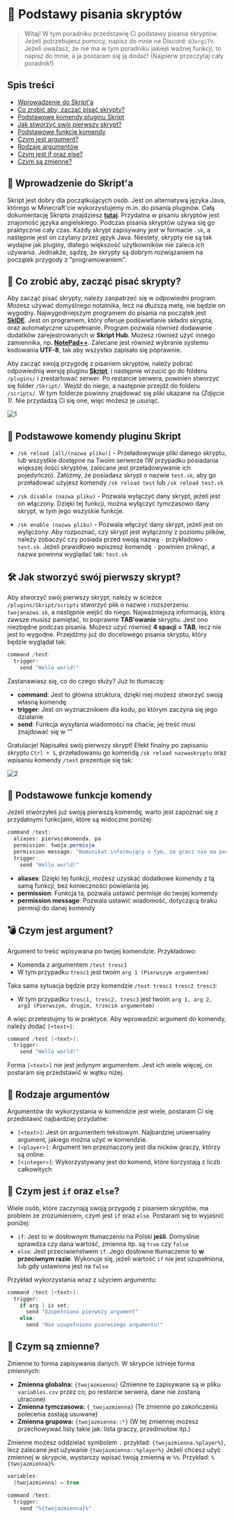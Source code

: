 # 🌵 Podstawy pisania skryptów

> Witaj! W tym poradniku przedstawię Ci podstawy pisania skryptów. Jeżeli potrzebujesz pomocy, napisz do mnie na Discord: `@JorgiTV`. Jeżeli uważasz, że nie ma w tym poradniku jakiejś ważnej funkcji, to napisz do mnie, a ja postaram się ją dodać! (Najpierw przeczytaj cały poradnik!)

## Spis treści
* [Wprowadzenie do Skript'a](#wprowadzenie_do_skript)
* [Co zrobić aby, zacząć pisać skrypty?](#co_zrobic_aby_zaczac)
* [Podstawowe komendy pluginu Skript](#podstawowe_komendy)
* [Jak stworzyć swój pierwszy skrypt?](#jak_stworzyc_skrypt)
* [Podstawowe funkcje komendy](#podstawowe_funkcje)
* [Czym jest argument?](#czym_jest_argument)
* [Rodzaje argumentów](#rodzaje_argumentow)
* [Czym jest if oraz else?](#if_oraz_else)
* [Czym są zmienne?](#czym_sa_zmienne)

## 🏓 <a name="wprowadzenie_do_skript">Wprowadzenie do Skript'a</a>
Skript jest dobry dla początkujących osób. Jest on alternatywą języka Java, którego w Minecraft'cie wykorzystujemy m.in. do pisania pluginów. Całą dokumentację Skripta znajdziesz **[tutaj](https://skriptlang.github.io/Skript/index.html)**. Przydatna w pisaniu skryptów jest znajomość języka angielskiego. Podczas pisania skryptów używa się go praktycznie cały czas. Każdy skrypt zapisywany jest w formacie `.sk`, a następnie jest on czytany przez język Java. Niestety, skrypty nie są tak wydajne jak pluginy, dlatego większość użytkowników nie zaleca ich używania. Jednakże, sądzę, że skrypty są dobrym rozwiązaniem na początek przygody z "programowaniem".

## 🔮 <a name="co_zrobic_aby_zaczac">Co zrobić aby, zacząć pisać skrypty?</a>
Aby zacząć pisać skrypty, należy zaopatrzeć się w odpowiedni program. Możesz używać domyślnego notatnika, lecz na dłuższą metę, nie będzie on wygodny. Najwygodniejszym programem do pisania na początek jest **[SkIDE](https://skide.liz3.net/)**. Jest on programem, który oferuje podświetlanie składni skrypta, oraz automatyczne uzupełnianie. Program pozwala również dodawanie dodatków zarejestrowanych w **Skript Hub**. Możesz również użyć innego zamiennika, np. **[NotePad++](https://notepad-plus-plus.org/downloads/)**. Zalecane jest również wybranie systemu kodowania **UTF-8**, tak aby wszystko zapisało się poprawnie.

Aby zacząć swoją przygodę z pisaniem skryptów, należy pobrać odpowiednią wersję pluginu **[Skript](https://github.com/SkriptLang/Skript/releases)**, i następnie wrzucić go do folderu `/plugins/` i zrestartować serwer. Po restarcie serwera, powinien stworzyć się folder `/Skript/`. Wejdź do niego, a następnie przejdź do folderu `/scripts/`. W tym folderze powinny znajdować się pliki ukazane na *(Zdjęcie 1)*. Nie przydadzą Ci się one, więc możesz je usunąć.

![1](img/1.PNG)

## 🍯 <a name="podstawowe_komendy">Podstawowe komendy pluginu Skript</a>
- `/sk reload [all/(nazwa pliku)]` - Przeładowywuje pliki danego skryptu, lub wszystkie dostępne na Twoim serwerze (W przypadku posiadania większej ilości skryptów, zalecane jest przeładowywanie ich pojedyńczo). Załóżmy, że posiadasz skrypt o nazwie `test.sk`, aby go przeładować użyjesz komendy `/sk reload test` lub `/sk reload test.sk`

- `/sk disable (nazwa pliku)` - Pozwala wyłączyć dany skrypt, jeżeli jest on włączony. Dzięki tej funkcji, można wyłączyć tymczasowo dany skrypt, w tym jego wszyskie funkcje.

- `/sk enable (nazwa pliku)` - Pozwala włączyć dany skrypt, jeżeli jest on wyłączony. Aby rozpoznać, czy skrypt jest wyłączony z poziomu plików, należy zobaczyć czy posiada przed swoją nazwą `-` przykładowo `-test.sk`. Jeżeli prawidłowo wpiszesz komendę `-` powinien zniknąć, a nazwa powinna wyglądać tak: `test.sk`

## 🛠️ <a name="jak_stworzyc_skrypt">Jak stworzyć swój pierwszy skrypt?</a>
Aby stworzyć swój pierwszy skrypt, należy w ścieżce `/plugins/Skript/scripts` stworzyć plik o nazwie i rozszerzeniu `twojanazwa.sk`, a następnie wejść do niego. Najważniejszą informacją, którą zawsze musisz pamiętać, to poprawne **TAB'owanie** skryptu. Jest ono niezbędne podczas pisania. Możesz użyć również **4 spacji = TAB**, lecz nie jest to wygodne. Przejdźmy już do docelowego pisania skryptu, który będzie wyglądał tak:

```java
command /test:
  trigger:
    send "Hello world!"
```

Zastanawiasz się, co do czego służy? Już to tłumaczę:

* **command**: Jest to główna struktura, dzięki niej możesz stworzyć swoją własną komendę
* **trigger**: Jest on wyznacznikiem dla kodu, po którym zaczyna się jego działanie
* **send**: Funkcja wysyłania wiadomości na chacie, jej treść musi znajdować się w ""

Gratulacje! Napisałeś swój pierwszy skrypt! Efekt finalny po zapisaniu skryptu `Ctrl + S`, przeładowaniu go komendą `/sk reload nazwaskryptu` oraz wpisaniu komendy `/test` prezentuje się tak:

![2](img/2.PNG)

## 🔐 <a name="podstawowe_funkcje">Podstawowe funkcje komendy</a>
Jeżeli stworzyłeś już swoją pierwszą komendę, warto jest zapoznać się z przydatnymi funkcjami, które są widoczne poniżej:

```java
command /test:
  aliases: pierwszakomenda, pa
  permission: twoja.permisja
  permission message: "Komunikat informujący o tym, że gracz nie ma permisji"
  trigger:
    send "Hello world!"
```

* **aliases**: Dzięki tej funkcji, możesz uzyskać dodatkowe komendy z tą samą funkcji, bez konieczności powielania jej.
* **permission**: Funkcja ta, pozwala ustawić permisje do twojej komendy
* **permission message**: Pozwala ustawić wiadomość, dotyczącą braku permisji do danej komendy

## 💣 <a name="czym_jest_argument">Czym jest argument?</a>
Argument to treść wpisywana po twojej komendzie. Przykładowo:
* Komenda z argumentem `/test tresc1`
* W tym przypadku `tresc1` jest twoim `arg 1 (Pierwszym argumentem)`

Taka sama sytuacja będzie przy komendzie `/test tresc1 tresc2 tresc3`:
* W tym przypadku `tresc1, tresc2, tresc3` jest twoim `arg 1, arg 2, arg3 (Pierwszym, drugim, trzecim argumentem)`

A więc przetestujmy to w praktyce. Aby wprowadzić argument do komendy, należy dodać `[<text>]`:

```java
command /test [<text>]:
  trigger:
    send "Hello world!"
```

Forma `[<text>]` nie jest jedynym argumentem. Jest ich wiele więcej, co postaram się przedstawić w wątku niżej.

## 📝 <a name="rodzaje_argumentow">Rodzaje argumentów</a>
Argumentów do wykorzystania w komendzie jest wiele, postaram Ci się przedstawić najbardziej przydatne:
* `[<text>]`: Jest on argumentem tekstowym. Najbardziej uniwersalny argument, jakiego można użyć w komendzie.
* `[<player>]`: Argument ten przeznaczony jest dla nicków graczy, którzy są online.
* `[<integer>]`: Wykorzystywany jest do komend, które korzystają z liczb całkowitych

## 🎯 <a name="if_oraz_else">Czym jest `if` oraz `else`?</a>
Wiele osób, które zaczynają swoją przygodę z pisaniem skryptów, ma problem ze zrozumieniem, czym jest `if` oraz `else`. Postaram się to wyjaśnić poniżej:
* `if`: Jest to w dosłownym tłumaczeniu na Polski **jeśli**. Domyślnie sprawdza czy dana wartość, zmienna itp. są `true` czy `false`
* `else`: Jest przeciwieństwem `if`. Jego dosłowne tłumaczenie to **w przeciwnym razie**. Wykonuje się, jeżeli wartość `if` nie jest uzupełniona, lub gdy ustawiona jest na `false`

Przykład wykorzystania wraz z użyciem argumentu:

```java
command /test [<text>]:
  trigger:
    if arg 1 is set:
      send "Uzupełniono pierwszy argument"
    else:
      send "Nie uzupełniono pierwszego argumentu!"
```

## 🥊 <a name="czym_sa_zmienne">Czym są zmienne?</a>
Zmienne to forma zapisywania danych. W skrypcie istnieje forma zmiennych:

* **Zmienna globalna:** `{twojazmienna}` (Zmienne te zapisywane są w pliku `variables.csv` przez co, po restarcie serwera, dane nie zostaną utracone)
* **Zmienna tymczasowa:** `{_twojazmienna}` (Te zmienne po zakończeniu polecenia zostają usuwane)
* **Zmienna grupowa:** `{twojazmienna::*}` (W tej zmiennej możesz przechowywać listy takie jak: lista graczy, przedmiotów itp.)

Zmienne możesz oddzielać symbolem `.` przykład: `{twojazmienna.%player%}`, lecz zalecane jest używanie `{twojazmienna::%player%}`
Jeżeli chcesz użyć zmiennej w skrypcie, wystarczy wpisać twoją zmienną w `%%`. Przykład: `%{twojazmienna}%`

```java
variables:
  {twojazmienna} = true
  
command /test:
  trigger:
    send "%{twojazmienna}%"
```
